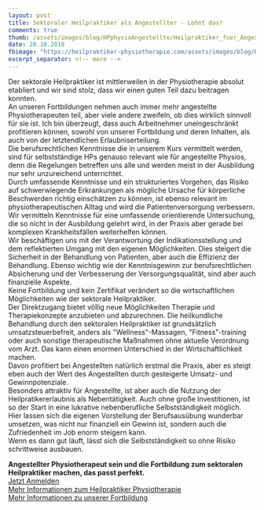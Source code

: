 ```yaml
---
layout: post
title: Sektoraler Heilpraktiker als Angestellter - Lohnt das?
comments: true
thumb: /assets/images/blog/HPphysioAngestellte/Heilpraktiker_fuer_Angestellte.jpg
date: 20.10.2018
fbimage: "https://heilpraktiker-physiotherapie.com/assets/images/blog/HPphysioAngestellte/Heilpraktiker_fuer_Angestellte.jpg"
excerpt_separator: <!-- more -->
---
```

<amp-img src="/assets/images/blog/HPphysioAngestellte/Heilpraktiker_fuer_Angestellte.jpg" width="1484" height="780" layout="responsive" ></amp-img>  

Der sektorale Heilpraktiker ist mittlerweilen in der Physiotherapie absolut etabliert und wir sind stolz, dass wir einen guten Teil dazu beitragen konnten.  
An unseren Fortbildungen nehmen auch immer mehr angestellte Physiotherapeuten teil, aber viele andere zweifeln, ob dies wirklich sinnvoll für sie ist.
Ich bin überzeugt, <!-- more -->dass auch Arbeitnehmer uneingeschränkt profitieren können, sowohl von unserer Fortbildung und deren Inhalten, als auch von der letztendlichen Erlaubniserteilung.  
Die berufsrechtlichen Kenntnisse die in unserem Kurs vermittelt werden, sind für selbstständige HPs genauso relevant wie für angestellte Physios, denn die Regelungen betreffen uns alle und werden meist in der Ausbildung nur sehr unzureichend unterrichtet.  
Durch umfassende Kenntnisse und ein strukturiertes Vorgehen, das Risiko auf schwerwiegende Erkrankungen als mögliche Ursache für körperliche Beschwerden richtig einschätzen zu können, ist ebenso relevant im physiotherapeutischen Alltag und wird die Patientenversorgung verbessern.  
Wir vermitteln Kenntnisse für eine umfassende orientierende Untersuchung, die so nicht in der Ausbildung gelehrt wird, in der Praxis aber gerade bei komplexen Krankheitsfällen weiterhelfen können.  
Wir beschäftigen uns mit der Verantwortung der Indikationsstellung und dem reflektierten Umgang mit den eigenen Möglichkeiten. Dies steigert die Sicherheit in der Behandlung von Patienten, aber auch die Effizienz der Behandlung.
Ebenso wichtig wie der Kenntnisgewinn zur berufsrechtlichen Absicherung und der Verbesserung der Versorgungsqualität, sind aber auch finanzielle Aspekte.  
Keine Fortbildung und kein Zertifikat verändert so die wirtschaftlichen Möglichkeiten wie der sektorale Heilpraktiker.  
Der Direktzugang bietet völlig neue Möglichkeiten Therapie und Therapiekonzepte anzubieten und abzurechnen. Die heilkundliche Behandlung durch den sektoralen Heilpraktiker ist grundsätzlich umsatzsteuerbefreit, anders als "Wellness"-Massagen, "Fitness"-training oder auch sonstige therapeutische Maßnahmen ohne aktuelle Verordnung vom Arzt. Das kann einen enormen Unterschied in der Wirtschaftlichkeit machen.  
Davon profitiert bei Angestellten natürlich erstmal die Praxis, aber es steigt eben auch der Wert des Angestellten durch gesteigerte Umsatz- und Gewinnpotenziale.  
Besonders attraktiv für Angestellte, ist aber auch die Nutzung der Heilpratikererlaubnis als Nebentätigkeit. Auch ohne große Investitionen, ist so der Start in eine lukrative nebenberufliche Selbstständigkeit möglich. Hier lassen sich die eigenen Vorstellung der Berufsausübung wunderbar umsetzen, was nicht nur finanziell ein Gewinn ist, sondern auch die Zufriedenheit im Job enorm steigern kann.  
Wenn es dann gut läuft, lässt sich die Selbstständigkeit so ohne Risiko schrittweise ausbauen.   

**Angestellter Physiotherapeut sein und die Fortbildung zum sektoralen Heilpraktiker machen, das passt perfekt.**  
[Jetzt Anmelden]({{site.baseurl}}/termine-und-anmeldung/)  
[Mehr Informationen zum Heilpraktiker Physiotherapie]({{site.baseurl}}/was-ist-ein-heilpraktiker-physiotherapie/)  
[Mehr Informationen zu unserer Fortbildung]({{site.baseurl}}/fortbildung-zum-heilpraktiker-physiotherapie/) 
 

  
